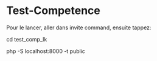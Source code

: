 # Test-Competence

Pour le lancer, aller dans invite command, ensuite tappez:

cd test_comp_lk

php -S localhost:8000 -t public
